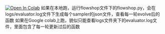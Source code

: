 [![Open In Colab](https://colab.research.google.com/assets/colab-badge.svg)](https://colab.research.google.com/github/Sakura-RaidenMEI/Funsearch_on_flowshop/blob/main/flowshop/flowshop.ipynb)
如果在本地跑，运行flowshop文件下的flowshop.py，会在logs/evaluator.log文件下生成每个sampler的json文件，查看每一轮evolve后的函数
如果在Google colab上跑，貌似只能查看logs文件夹下的evaluator.log文件，里面包含了每一轮更新过后的函数
